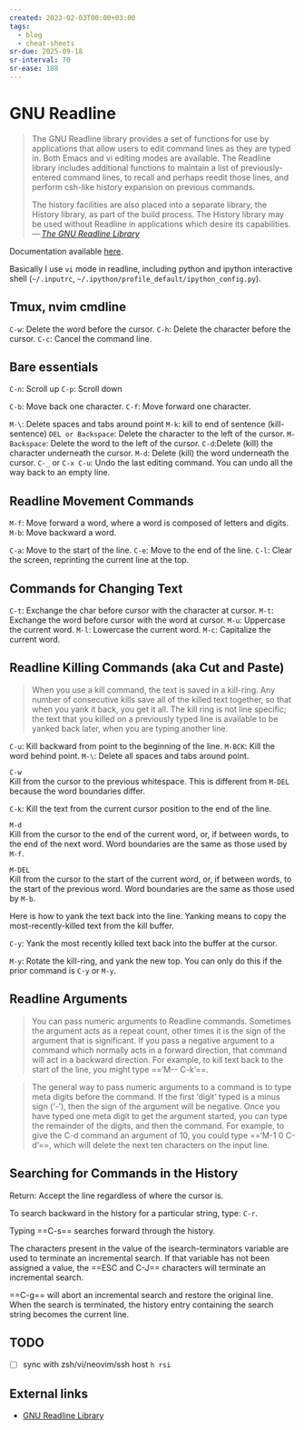 ```yaml
---
created: 2023-02-03T00:00+03:00
tags:
  - blog
  - cheat-sheets
sr-due: 2025-09-18
sr-interval: 70
sr-ease: 188
---
```


# GNU Readline

> The GNU Readline library provides a set of functions for use by applications
> that allow users to edit command lines as they are typed in. Both Emacs and
> vi editing modes are available. The Readline library includes additional
> functions to maintain a list of previously-entered command lines, to recall
> and perhaps reedit those lines, and perform csh-like history expansion on
> previous commands.
>
> The history facilities are also placed into a separate library, the History
> library, as part of the build process. The History library may be used without
> Readline in applications which desire its capabilities.\
> — <cite>[The GNU Readline Library](https://tiswww.case.edu/php/chet/readline/rltop.html)</cite>

Documentation available [here](https://tiswww.case.edu/php/chet/readline/readline.html).

Basically I use `vi` mode in readline, including python and ipython interactive
shell (`~/.inputrc`, `~/.ipython/profile_default/ipython_config.py`).

## Tmux, nvim cmdline

`C-w`:<wbr class="f"> Delete the word before the cursor.
`C-h`:<wbr class="f"> Delete the character before the cursor.
`C-c`:<wbr class="f"> Cancel the command line.

## Bare essentials

`C-n`:<wbr class="f"> Scroll up
`C-p`:<wbr class="f"> Scroll down

`C-b`:<wbr class="f"> Move back one character.
`C-f`:<wbr class="f"> Move forward one character.

`M-\`:<wbr class="f"> Delete spaces and tabs around point
`M-k`:<wbr class="f"> kill to end of sentence (kill-sentence)
`DEL or Backspace`:<wbr class="f"> Delete the character to the left of the cursor.
`M-Backspace`:<wbr class="f"> Delete the word to the left of the cursor.
`C-d`:<wbr class="f"> Delete (kill) the character underneath the cursor.
`M-d`:<wbr class="f"> Delete (kill) the word underneath the cursor.
`C-_` or `C-x C-u`:<wbr class="f"> Undo the last editing command. You can undo all the way back to an empty line.

## Readline Movement Commands

`M-f`:<wbr class="f"> Move forward a word, where a word is composed of letters and digits.
`M-b`:<wbr class="f"> Move backward a word.

`C-a`:<wbr class="f"> Move to the start of the line.
`C-e`:<wbr class="f"> Move to the end of the line.
`C-l`:<wbr class="f"> Clear the screen, reprinting the current line at the top.

## Commands for Changing Text

`C-t`:<wbr class="f"> Exchange the char before cursor with the character at cursor.
`M-t`:<wbr class="f"> Exchange the word before cursor with the word at cursor.
`M-u`:<wbr class="f"> Uppercase the current word.
`M-l`:<wbr class="f"> Lowercase the current word.
`M-c`:<wbr class="f"> Capitalize the current word.

## Readline Killing Commands (aka Cut and Paste)

> When you use a kill command, the text is saved in a kill-ring. Any number of
> consecutive kills save all of the killed text together, so that when you yank
> it back, you get it all. The kill ring is not line specific; the text that you
> killed on a previously typed line is available to be yanked back later, when
> you are typing another line.

`C-u`:<wbr class="f"> Kill backward from point to the beginning of the line.
`M-BCK`:<wbr class="f"> Kill the word behind point.
`M-\`:<wbr class="f"> Delete all spaces and tabs around point.

`C-w`
<br class="f">
Kill from the cursor to the previous whitespace. This is different from `M-DEL`
because the word boundaries differ.

`C-k`:<wbr class="f"> Kill the text from the current cursor position to the end of the line.

`M-d`
<br class="f">
Kill from the cursor to the end of the current word, or, if between words, to
the end of the next word. Word boundaries are the same as those used by `M-f`.

`M-DEL`
<br class="f">
Kill from the cursor to the start of the current word, or, if between words, to
the start of the previous word. Word boundaries are the same as those used by
`M-b`.

Here is how to yank the text back into the line. Yanking means to copy the
most-recently-killed text from the kill buffer.

`C-y`:<wbr class="f"> Yank the most recently killed text back into the buffer at the cursor.

`M-y`:<wbr class="f"> Rotate the kill-ring, and yank the new top. You can only do this if the
prior command is `C-y` or `M-y`.

## Readline Arguments

> You can pass numeric arguments to Readline commands. Sometimes the argument
> acts as a repeat count, other times it is the sign of the argument that is
> significant. If you pass a negative argument to a command which normally acts
> in a forward direction, that command will act in a backward direction. For
> example, to kill text back to the start of the line, you might type
> ==‘M-- C-k’==.

> The general way to pass numeric arguments to a command is to type meta digits
> before the command. If the first ‘digit’ typed is a minus sign (‘-’), then the
> sign of the argument will be negative. Once you have typed one meta digit to
> get the argument started, you can type the remainder of the digits, and then
> the command. For example, to give the C-d command an argument of 10, you could
> type ==‘M-1 0 C-d’==, which will delete the next ten characters on the input line.

## Searching for Commands in the History

Return:<wbr class="f"> Accept the line regardless of where the cursor is.

To search backward in the history for a particular string, type:<wbr class="f"> `C-r`.

Typing ==C-s== searches forward through the history.

The characters present in the value of the isearch-terminators variable are used
to terminate an incremental search. If that variable has not been assigned a
value, the ==ESC and C-J== characters will terminate an incremental search.

==C-g== will abort an incremental search and restore the original line. When the
search is terminated, the history entry containing the search string becomes the
current line.

## TODO

- [ ] sync with zsh/vi/neovim/ssh host `h rsi`

## External links

- [GNU Readline Library](https://tiswww.case.edu/php/chet/readline/readline.html)
